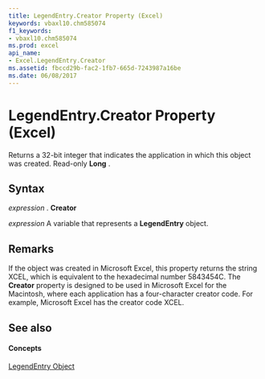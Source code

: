 ```yaml
---
title: LegendEntry.Creator Property (Excel)
keywords: vbaxl10.chm585074
f1_keywords:
- vbaxl10.chm585074
ms.prod: excel
api_name:
- Excel.LegendEntry.Creator
ms.assetid: fbccd29b-fac2-1fb7-665d-7243987a16be
ms.date: 06/08/2017
---
```



# LegendEntry.Creator Property (Excel)

Returns a 32-bit integer that indicates the application in which this object was created. Read-only **Long** .


## Syntax

 _expression_ . **Creator**

 _expression_ A variable that represents a **LegendEntry** object.


## Remarks

If the object was created in Microsoft Excel, this property returns the string XCEL, which is equivalent to the hexadecimal number 5843454C. The **Creator** property is designed to be used in Microsoft Excel for the Macintosh, where each application has a four-character creator code. For example, Microsoft Excel has the creator code XCEL.


## See also


#### Concepts


[LegendEntry Object](legendentry-object-excel.md)

